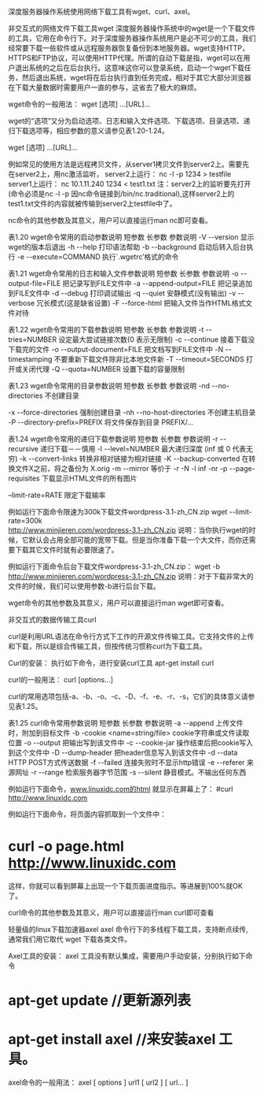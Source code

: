 深度服务器操作系统使用网络下载工具有wget、curl、axel。
 
非交互式的网络文件下载工具wget
深度服务器操作系统中的wget是一个下载文件的工具，它用在命令行下。对于深度服务器操作系统用户是必不可少的工具，我们经常要下载一些软件或从远程服务器恢复备份到本地服务器。wget支持HTTP，HTTPS和FTP协议，可以使用HTTP代理。所谓的自动下载是指，wget可以在用户退出系统的之后在后台执行。这意味这你可以登录系统，启动一个wget下载任务，然后退出系统，wget将在后台执行直到任务完成，相对于其它大部分浏览器在下载大量数据时需要用户一直的参与，这省去了极大的麻烦。
 
wget命令的一般用法：
wget [选项] ...[URL]... 
 
wget的“选项”又分为启动选项、日志和输入文件选项、下载选项、目录选项、递归下载选项等，相应参数的意义请参见表1.20-1.24。

wget [选项] ...[URL]... 
 
例如常见的使用方法是远程拷贝文件，从server1拷贝文件到server2上。需要先在server2上，用nc激活监听，
server2上运行： nc -l -p 1234 > testfile   
server1上运行： nc 10.1.11.240 1234 < test1.txt
注：server2上的监听要先打开(命令必须是nc -l -p 因nc命令链接到/bin/nc.traditional),这样server2上的test1.txt文件的内容就被传输到server2上testfile中了。
 
nc命令的其他参数及其意义，用户可以直接运行man nc即可查看。
 
 
表1.20 wget命令常用的启动参数说明
短参数
长参数
参数说明
-V
--version
显示wget的版本后退出
-h
--help
打印语法帮助
-b
--background
启动后转入后台执行
-e
--execute=COMMAND
执行`.wgetrc’格式的命令
 
 
表1.21 wget命令常用的日志和输入文件参数说明
短参数
长参数
参数说明
-o
--output-file=FILE
把记录写到FILE文件中
-a
--append-output=FILE
把记录追加到FILE文件中
-d
--debug
打印调试输出
-q
--quiet
安静模式(没有输出)
-v
--verbose
冗长模式(这是缺省设置)
-F
--force-html
把输入文件当作HTML格式文件对待
 
 
表1.22 wget命令常用的下载参数说明
短参数
长参数
参数说明
-t
--tries=NUMBER
设定最大尝试链接次数(0 表示无限制)
-c
--continue
接着下载没下载完的文件
-o
--output-document=FILE
把文档写到FILE文件中
-N
--timestamping
不要重新下载文件除非比本地文件新
-T
--timeout=SECONDS
打开或关闭代理
-Q
--quota=NUMBER
设置下载的容量限制
 
 
表1.23 wget命令常用的目录参数说明
短参数
长参数
参数说明
-nd
--no-directories
不创建目录
 
-x
--force-directories
强制创建目录
-nh
--no-host-directories
不创建主机目录
-P
--directory-prefix=PREFIX
将文件保存到目录 PREFIX/…
 
 
表1.24 wget命令常用的递归下载参数说明
短参数
长参数
参数说明
-r
--recursive
递归下载－－慎用
-l
--level=NUMBER
最大递归深度 (inf 或 0 代表无穷)
-k
--convert-links
转换非相对链接为相对链接
-K
--backup-converted
在转换文件X之前，将之备份为 X.orig
-m
--mirror
等价于 -r -N -l inf -nr
-p
--page-requisites
下载显示HTML文件的所有图片
 
–limit-rate=RATE
限定下载输率
 
例如运行下面命令限速为300k下载文件wordpress-3.1-zh_CN.zip
  wget --limit-rate=300k \
  http://www.minjieren.com/wordpress-3.1-zh_CN.zip
说明：当你执行wget的时候，它默认会占用全部可能的宽带下载。但是当你准备下载一个大文件，而你还需要下载其它文件时就有必要限速了。
 
例如运行下面命令后台下载文件wordpress-3.1-zh_CN.zip：
wget -b http://www.minjieren.com/wordpress-3.1-zh_CN.zip
说明：对于下载非常大的文件的时候，我们可以使用参数-b进行后台下载。
 
wget命令的其他参数及其意义，用户可以直接运行man wget即可查看。
 
非交互式的数据传输工具curl
 
curl是利用URL语法在命令行方式下工作的开源文件传输工具。它支持文件的上传和下载，所以是综合传输工具，但按传统习惯称curl为下载工具。
 
Curl的安装：
执行如下命令，进行安装curl工具
apt-get install curl
 
 
curl的一般用法：
curl  [options...]  <url>
 
 
curl的常用选项包括-a、-b、-o、-c、-D、-f、-e、-r、-s，它们的具体意义请参见表1.25。
 
表1.25 curl命令常用参数说明
短参数
长参数
参数说明
-a
--append
上传文件时，附加到目标文件
-b
-cookie <name=string/file>
cookie字符串或文件读取位置
-o
--output
把输出写到该文件中
-c
--cookie-jar <file>
操作结束后把cookie写入到这个文件中
-D
--dump-header <file>
把header信息写入到该文件中
-d
--data <data> 
HTTP POST方式传送数据
-f
--failed
连接失败时不显示http错误
-e
--referer
来源网址
-r
--range <range>
检索服务器字节范围
-s
--silent
静音模式。不输出任何东西
 
例如运行下面命令，www.linuxidc.com的html 就显示在屏幕上了：
#curl http://www.linuxidc.com
 
例如运行下面命令，将页面内容抓取到一个文件中：
# curl -o page.html http://www.linuxidc.com
这样，你就可以看到屏幕上出现一个下载页面进度指示。等进展到100%就OK了。
 
curl命令的其他参数及其意义，用户可以直接运行man curl即可查看
 
轻量级的linux下载加速器axel
axel 命令行下的多线程下载工具，支持断点续传, 通常我们用它取代 wget 下载各类文件。
 
Axel工具的安装：
axel 工具没有默认集成，需要用户手动安装，分别执行如下命令
# apt-get update 	//更新源列表
# apt-get install axel	//来安装axel 工具。
 
axel命令的一般用法：
axel [ options ] url1 [ url2 ]  [ url... ]
